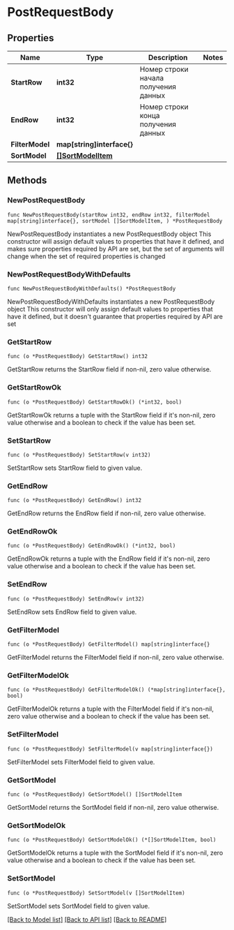 # PostRequestBody

## Properties

Name | Type | Description | Notes
------------ | ------------- | ------------- | -------------
**StartRow** | **int32** | Номер строки начала получения данных | 
**EndRow** | **int32** | Номер строки конца получения данных | 
**FilterModel** | **map[string]interface{}** |  | 
**SortModel** | [**[]SortModelItem**](SortModelItem.md) |  | 

## Methods

### NewPostRequestBody

`func NewPostRequestBody(startRow int32, endRow int32, filterModel map[string]interface{}, sortModel []SortModelItem, ) *PostRequestBody`

NewPostRequestBody instantiates a new PostRequestBody object
This constructor will assign default values to properties that have it defined,
and makes sure properties required by API are set, but the set of arguments
will change when the set of required properties is changed

### NewPostRequestBodyWithDefaults

`func NewPostRequestBodyWithDefaults() *PostRequestBody`

NewPostRequestBodyWithDefaults instantiates a new PostRequestBody object
This constructor will only assign default values to properties that have it defined,
but it doesn't guarantee that properties required by API are set

### GetStartRow

`func (o *PostRequestBody) GetStartRow() int32`

GetStartRow returns the StartRow field if non-nil, zero value otherwise.

### GetStartRowOk

`func (o *PostRequestBody) GetStartRowOk() (*int32, bool)`

GetStartRowOk returns a tuple with the StartRow field if it's non-nil, zero value otherwise
and a boolean to check if the value has been set.

### SetStartRow

`func (o *PostRequestBody) SetStartRow(v int32)`

SetStartRow sets StartRow field to given value.


### GetEndRow

`func (o *PostRequestBody) GetEndRow() int32`

GetEndRow returns the EndRow field if non-nil, zero value otherwise.

### GetEndRowOk

`func (o *PostRequestBody) GetEndRowOk() (*int32, bool)`

GetEndRowOk returns a tuple with the EndRow field if it's non-nil, zero value otherwise
and a boolean to check if the value has been set.

### SetEndRow

`func (o *PostRequestBody) SetEndRow(v int32)`

SetEndRow sets EndRow field to given value.


### GetFilterModel

`func (o *PostRequestBody) GetFilterModel() map[string]interface{}`

GetFilterModel returns the FilterModel field if non-nil, zero value otherwise.

### GetFilterModelOk

`func (o *PostRequestBody) GetFilterModelOk() (*map[string]interface{}, bool)`

GetFilterModelOk returns a tuple with the FilterModel field if it's non-nil, zero value otherwise
and a boolean to check if the value has been set.

### SetFilterModel

`func (o *PostRequestBody) SetFilterModel(v map[string]interface{})`

SetFilterModel sets FilterModel field to given value.


### GetSortModel

`func (o *PostRequestBody) GetSortModel() []SortModelItem`

GetSortModel returns the SortModel field if non-nil, zero value otherwise.

### GetSortModelOk

`func (o *PostRequestBody) GetSortModelOk() (*[]SortModelItem, bool)`

GetSortModelOk returns a tuple with the SortModel field if it's non-nil, zero value otherwise
and a boolean to check if the value has been set.

### SetSortModel

`func (o *PostRequestBody) SetSortModel(v []SortModelItem)`

SetSortModel sets SortModel field to given value.



[[Back to Model list]](../README.md#documentation-for-models) [[Back to API list]](../README.md#documentation-for-api-endpoints) [[Back to README]](../README.md)



